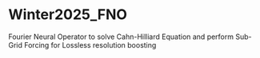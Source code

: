 # Winter2025_FNO
Fourier Neural Operator to solve Cahn-Hilliard Equation and perform Sub-Grid Forcing for Lossless resolution boosting
